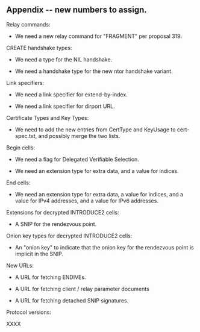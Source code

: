 
## Appendix -- new numbers to assign.

Relay commands:

* We need a new relay command for "FRAGMENT" per proposal 319.

CREATE handshake types:

* We need a type for the NIL handshake.

* We need a handshake type for the new ntor handshake variant.

Link specifiers:

* We need a link specifier for extend-by-index.

* We need a link specifier for dirport URL.

Certificate Types and Key Types:

* We need to add the new entries from CertType and KeyUsage to
  cert-spec.txt, and possibly merge the two lists.

Begin cells:

* We need a flag for Delegated Verifiable Selection.

* We need an extension type for extra data, and a value for indices.

End cells:

* We need an extension type for extra data, a value for indices, and a
  value for IPv4 addresses, and a value for IPv6 addresses.

Extensions for decrypted INTRODUCE2 cells:

* A SNIP for the rendezvous point.

Onion key types for decrypted INTRODUCE2 cells:

* An "onion key" to indicate that the onion key for the rendezvous point is
  implicit in the SNIP.

New URLs:

* A URL for fetching ENDIVEs.

* A URL for fetching client / relay parameter documents

* A URL for fetching detached SNIP signatures.

Protocol versions:

XXXX
